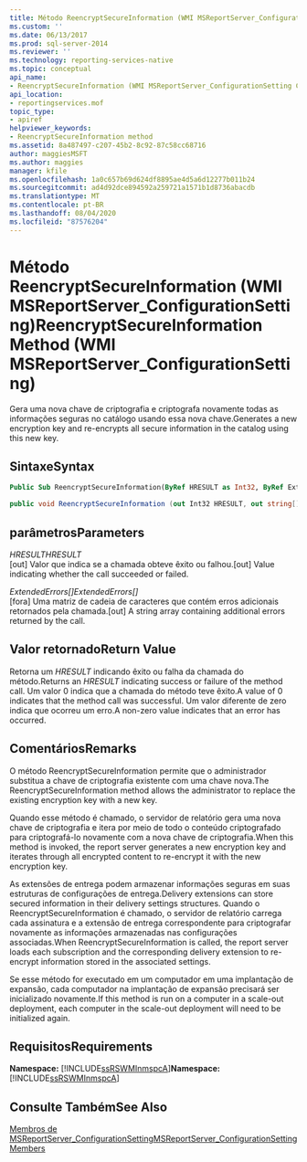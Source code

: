 ```yaml
---
title: Método ReencryptSecureInformation (WMI MSReportServer_ConfigurationSetting) | Microsoft Docs
ms.custom: ''
ms.date: 06/13/2017
ms.prod: sql-server-2014
ms.reviewer: ''
ms.technology: reporting-services-native
ms.topic: conceptual
api_name:
- ReencryptSecureInformation (WMI MSReportServer_ConfigurationSetting Class)
api_location:
- reportingservices.mof
topic_type:
- apiref
helpviewer_keywords:
- ReencryptSecureInformation method
ms.assetid: 8a487497-c207-45b2-8c92-87c58cc68716
author: maggiesMSFT
ms.author: maggies
manager: kfile
ms.openlocfilehash: 1a0c657b69d624df8895ae4d5a6d12277b011b24
ms.sourcegitcommit: ad4d92dce894592a259721a1571b1d8736abacdb
ms.translationtype: MT
ms.contentlocale: pt-BR
ms.lasthandoff: 08/04/2020
ms.locfileid: "87576204"
---
```

# <a name="reencryptsecureinformation-method-wmi-msreportserver_configurationsetting"></a><span data-ttu-id="d32ba-102">Método ReencryptSecureInformation (WMI MSReportServer_ConfigurationSetting)</span><span class="sxs-lookup"><span data-stu-id="d32ba-102">ReencryptSecureInformation Method (WMI MSReportServer_ConfigurationSetting)</span></span>
  <span data-ttu-id="d32ba-103">Gera uma nova chave de criptografia e criptografa novamente todas as informações seguras no catálogo usando essa nova chave.</span><span class="sxs-lookup"><span data-stu-id="d32ba-103">Generates a new encryption key and re-encrypts all secure information in the catalog using this new key.</span></span>  
  
## <a name="syntax"></a><span data-ttu-id="d32ba-104">Sintaxe</span><span class="sxs-lookup"><span data-stu-id="d32ba-104">Syntax</span></span>  
  
```vb  
Public Sub ReencryptSecureInformation(ByRef HRESULT as Int32, ByRef ExtendedErrors() As String)  
```  
  
```csharp  
public void ReencryptSecureInformation (out Int32 HRESULT, out string[] ExtendedErrors);  
```  
  
## <a name="parameters"></a><span data-ttu-id="d32ba-105">parâmetros</span><span class="sxs-lookup"><span data-stu-id="d32ba-105">Parameters</span></span>  
 <span data-ttu-id="d32ba-106">*HRESULT*</span><span class="sxs-lookup"><span data-stu-id="d32ba-106">*HRESULT*</span></span>  
 <span data-ttu-id="d32ba-107">[out] Valor que indica se a chamada obteve êxito ou falhou.</span><span class="sxs-lookup"><span data-stu-id="d32ba-107">[out] Value indicating whether the call succeeded or failed.</span></span>  
  
 <span data-ttu-id="d32ba-108">*ExtendedErrors[]*</span><span class="sxs-lookup"><span data-stu-id="d32ba-108">*ExtendedErrors[]*</span></span>  
 <span data-ttu-id="d32ba-109">[fora] Uma matriz de cadeia de caracteres que contém erros adicionais retornados pela chamada.</span><span class="sxs-lookup"><span data-stu-id="d32ba-109">[out] A string array containing additional errors returned by the call.</span></span>  
  
## <a name="return-value"></a><span data-ttu-id="d32ba-110">Valor retornado</span><span class="sxs-lookup"><span data-stu-id="d32ba-110">Return Value</span></span>  
 <span data-ttu-id="d32ba-111">Retorna um *HRESULT* indicando êxito ou falha da chamada do método.</span><span class="sxs-lookup"><span data-stu-id="d32ba-111">Returns an *HRESULT* indicating success or failure of the method call.</span></span> <span data-ttu-id="d32ba-112">Um valor 0 indica que a chamada do método teve êxito.</span><span class="sxs-lookup"><span data-stu-id="d32ba-112">A value of 0 indicates that the method call was successful.</span></span> <span data-ttu-id="d32ba-113">Um valor diferente de zero indica que ocorreu um erro.</span><span class="sxs-lookup"><span data-stu-id="d32ba-113">A non-zero value indicates that an error has occurred.</span></span>  
  
## <a name="remarks"></a><span data-ttu-id="d32ba-114">Comentários</span><span class="sxs-lookup"><span data-stu-id="d32ba-114">Remarks</span></span>  
 <span data-ttu-id="d32ba-115">O método ReencryptSecureInformation permite que o administrador substitua a chave de criptografia existente com uma chave nova.</span><span class="sxs-lookup"><span data-stu-id="d32ba-115">The ReencryptSecureInformation method allows the administrator to replace the existing encryption key with a new key.</span></span>  
  
 <span data-ttu-id="d32ba-116">Quando esse método é chamado, o servidor de relatório gera uma nova chave de criptografia e itera por meio de todo o conteúdo criptografado para criptografá-lo novamente com a nova chave de criptografia.</span><span class="sxs-lookup"><span data-stu-id="d32ba-116">When this method is invoked, the report server generates a new encryption key and iterates through all encrypted content to re-encrypt it with the new encryption key.</span></span>  
  
 <span data-ttu-id="d32ba-117">As extensões de entrega podem armazenar informações seguras em suas estruturas de configurações de entrega.</span><span class="sxs-lookup"><span data-stu-id="d32ba-117">Delivery extensions can store secured information in their delivery settings structures.</span></span> <span data-ttu-id="d32ba-118">Quando o ReencryptSecureInformation é chamado, o servidor de relatório carrega cada assinatura e a extensão de entrega correspondente para criptografar novamente as informações armazenadas nas configurações associadas.</span><span class="sxs-lookup"><span data-stu-id="d32ba-118">When ReencryptSecureInformation is called, the report server loads each subscription and the corresponding delivery extension to re-encrypt information stored in the associated settings.</span></span>  
  
 <span data-ttu-id="d32ba-119">Se esse método for executado em um computador em uma implantação de expansão, cada computador na implantação de expansão precisará ser inicializado novamente.</span><span class="sxs-lookup"><span data-stu-id="d32ba-119">If this method is run on a computer in a scale-out deployment, each computer in the scale-out deployment will need to be initialized again.</span></span>  
  
## <a name="requirements"></a><span data-ttu-id="d32ba-120">Requisitos</span><span class="sxs-lookup"><span data-stu-id="d32ba-120">Requirements</span></span>  
 <span data-ttu-id="d32ba-121">**Namespace:** [!INCLUDE[ssRSWMInmspcA](../../includes/ssrswminmspca-md.md)]</span><span class="sxs-lookup"><span data-stu-id="d32ba-121">**Namespace:** [!INCLUDE[ssRSWMInmspcA](../../includes/ssrswminmspca-md.md)]</span></span>  
  
## <a name="see-also"></a><span data-ttu-id="d32ba-122">Consulte Também</span><span class="sxs-lookup"><span data-stu-id="d32ba-122">See Also</span></span>  
 [<span data-ttu-id="d32ba-123">Membros de MSReportServer_ConfigurationSetting</span><span class="sxs-lookup"><span data-stu-id="d32ba-123">MSReportServer_ConfigurationSetting Members</span></span>](msreportserver-configurationsetting-members.md)  
  
  

